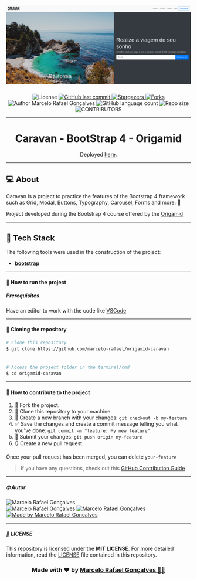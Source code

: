 
<h1 align="center">
    <img alt="Caravan" title="#Caravan" src=".github/caravan.png" />
</h1>

<div align="center">
  <!-- LICENSE -->
  <img alt="License" src="https://img.shields.io/badge/license-MIT-5965e0?style=for-the-badge&labelColor=5A5A5A&color=0077B5">
<!-- LAST COMMIT -->
<a href="https://github.com/marcelo-rafael/origamid-caravan
/commits/master">
    <img alt="GitHub last commit" src="https://img.shields.io/github/last-commit/marcelo-rafael/origamid-caravan
?style=for-the-badge&label=last%20commit:&labelColor=5A5A5A&color=0077B5">
  </a>
<!-- STARS -->
  <a href="https://github.com/marcelo-rafael/origamid-caravan
/stargazers/master">
    <img alt="Stargazers" src="https://img.shields.io/github/stars/marcelo-rafael/origamid-caravan
?style=for-the-badge&label=stars&labelColor=5A5A5A&color=0077B5&logo=github">
  </a>
  <!-- FORKS -->
  <a href="https://github.com/marcelo-rafael/origamid-caravan
/forks/master">
    <img alt="Forks" src="https://img.shields.io/github/forks/marcelo-rafael/origamid-caravan
?style=for-the-badge&label=forks&labelColor=5A5A5A&color=0077B5&logo=github">
  </a>
  <!-- AUTHOR -->
  <img alt="Author Marcelo Rafael Gonçalves" src="https://img.shields.io/badge/author-Marcelo%20Rafael-informational?style=for-the-badge&labelColor=5A5A5A&color=0077B5">
  <!-- LANGUAGES -->
   <img alt="GitHub language count" src="https://img.shields.io/github/languages/count/marcelo-rafael/origamid-caravan?style=for-the-badge&labelColor=5A5A5A&color=0077B5">
  <!-- REPO SIZE -->
  <img alt="Repo size" src="https://img.shields.io/github/repo-size/marcelo-rafael/origamid-caravan?style=for-the-badge&labelColor=5A5A5A&color=0077B5">
  <!-- CONTRIBUTORS -->
 <img alt="CONTRIBUTORS" src="https://img.shields.io/github/contributors/marcelo-rafael/origamid-caravan?style=for-the-badge&labelColor=5A5A5A&color=0077B5">
</div>

---

<h1 align="center"> 
	  Caravan - BootStrap 4 - Origamid
</h1>
<p align="center">Deployed <a href="https://marcelo-rafael.github.io/origamid-caravan/">here</a>.</p>

---

## :computer: About

Caravan is a project to practice the features of the Bootstrap 4 framework such as Grid, Modal, Buttons, Typography, Carousel, Forms and more.
 💜

Project developed during the Bootstrap 4 course offered by the [Origamid](https://www.origamid.com/curso/bootstrap-4)

---

## :rocket: Tech Stack

The following tools were used in the construction of the project:

- **[bootstrap](https://getbootstrap.com/docs/4.0/getting-started/introduction/)**

---

#### 🚀 How to run the project

##### Prerequisites

Have an editor to work with the code like [VSCode](https://code.visualstudio.com/)

---

#### 👯 Cloning the repository

```bash
# Clone this repository
$ git clone https://github.com/marcelo-rafael/origamid-caravan


# Access the project folder in the terminal/cmd
$ cd origamid-caravan

```

---
	  
#### 💪 How to contribute to the project
	  
1. 🍴 Fork the project.
2. 👯 Clone this repository to your machine.
3. 🎋 Create a new branch with your changes: `git checkout -b my-feature`
4. ✅ Save the changes and create a commit message telling you what you've done: `git commit -m "feature: My new feature"`
5. 📌 Submit your changes: `git push origin my-feature`
6. 🔃 Create a new pull request


Once your pull request has been merged, you can delete `your-feature`

> If you have any questions, check out this [GitHub Contribution Guide](https://github.com/firstcontributions/first-contributions)


---

##### 🤓 Autor

<img src="https://avatars0.githubusercontent.com/u/29902777?s=460&u=61d43667f33a45eb000a2af216e4abeb2d4a6717&v=4" width="100px" alt="Marcelo Rafael Gonçalves"/>
<div>
<a href="mailto:marcelo.rafael.goncalves@gmail.com">
      <img alt="Marcelo Rafael Gonçalves" src="https://img.shields.io/badge/-gmail-0077B5?style=for-the-badge&logo=gmail&logoColor=white" />
   </a>
<a href="https://www.linkedin.com/in/marcelo-rafael-gonçalves/">
      <img alt="Marcelo Rafael Gonçalves" src="https://img.shields.io/badge/-linkedin-0077B5?style=for-the-badge&logo=Linkedin&logoColor=white" />
   </a>
<a href="https://github.com/marcelo-rafael">
  <img alt="Made by Marcelo Rafael Gonçalves" src="https://img.shields.io/badge/-Github-0077B5?style=for-the-badge&logo=Github&logoColor=white&link=https://github.com/marcelo-rafael" />
  </a>
</div>

---
	  
##### 📝 LICENSE

This repository is licensed under the **MIT LICENSE**. For more detailed information, read the [LICENSE](./LICENSE) file contained in this repository.

<h3 align="center">
Made with ❤️ by <a href="https://www.linkedin.com/in/marcelo-rafael-goncalves/">Marcelo Rafael Gonçalves 💜🚀</a>
</h3>
	 
